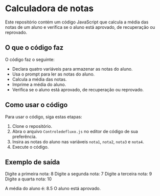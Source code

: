 # Calculadora de notas

Este repositório contém um código JavaScript que calcula a média das notas de um aluno e verifica se o aluno está aprovado, de recuperação ou reprovado.

## O que o código faz

O código faz o seguinte:

* Declara quatro variáveis para armazenar as notas do aluno.
* Usa o prompt para ler as notas do aluno.
* Calcula a média das notas.
* Imprime a média do aluno.
* Verifica se o aluno está aprovado, de recuperação ou reprovado.

## Como usar o código

Para usar o código, siga estas etapas:

1. Clone o repositório.
2. Abra o arquivo `Controledefluxo.js` no editor de código de sua preferência.
3. Insira as notas do aluno nas variáveis `nota1`, `nota2`, `nota3` e `nota4`.
4. Execute o código.

## Exemplo de saída
Digite a primeira nota: 8
Digite a segunda nota: 7
Digite a terceira nota: 9
Digite a quarta nota: 10

A média do aluno é: 8.5
O aluno está aprovado.
